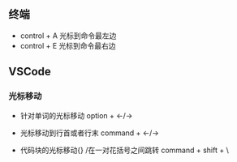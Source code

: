 ## 终端 
- control + A 光标到命令最左边
- control + E 光标到命令最右边


## VSCode

### 光标移动

- 针对单词的光标移动
option + ←/→

- 光标移动到行首或者行末
command + ←/→

- 代码块的光标移动{} /在一对花括号之间跳转
command + shift + \


